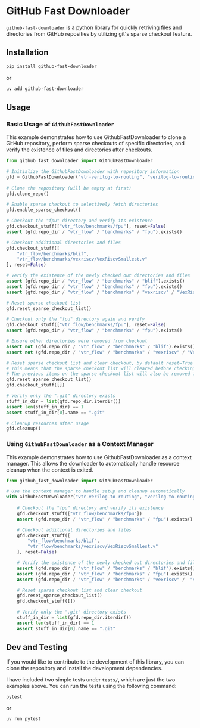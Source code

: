 # GitHub Fast Downloader

`github-fast-downloader` is a python library for quickly retriving files and directories from GitHub reposities by utilizing git's sparse checkout feature.

## Installation

```bash
pip install github-fast-downloader
```

or

```bash
uv add github-fast-downloader
```

## Usage

### Basic Usage of `GithubFastDownloader`

This example demonstrates how to use  GithubFastDownloader to clone a GitHub repository, perform
sparse checkouts of specific directories, and verify the existence of files and directories after checkouts.

```python
from github_fast_downloader import GithubFastDownloader

# Initialize the GithubFastDownloader with repository information
gfd = GithubFastDownloader("vtr-verilog-to-routing", "verilog-to-routing")
  
# Clone the repository (will be empty at first)
gfd.clone_repo()

# Enable sparse checkout to selectively fetch directories
gfd.enable_sparse_checkout()

# Checkout the "fpu" directory and verify its existence
gfd.checkout_stuff(["vtr_flow/benchmarks/fpu"], reset=False)
assert (gfd.repo_dir / "vtr_flow" / "benchmarks" / "fpu").exists()

# Checkout additional directories and files
gfd.checkout_stuff([
    "vtr_flow/benchmarks/blif", 
    "vtr_flow/benchmarks/vexriscv/VexRiscvSmallest.v"
], reset=False)

# Verify the existence of the newly checked out directories and files
assert (gfd.repo_dir / "vtr_flow" / "benchmarks" / "blif").exists()
assert (gfd.repo_dir / "vtr_flow" / "benchmarks" / "fpu").exists()
assert (gfd.repo_dir / "vtr_flow" / "benchmarks" / "vexriscv" / "VexRiscvSmallest.v").exists()

# Reset sparse checkout list
gfd.reset_sparse_checkout_list()

# Checkout only the "fpu" directory again and verify
gfd.checkout_stuff(["vtr_flow/benchmarks/fpu"], reset=False)
assert (gfd.repo_dir / "vtr_flow" / "benchmarks" / "fpu").exists()

# Ensure other directories were removed from checkout
assert not (gfd.repo_dir / "vtr_flow" / "benchmarks" / "blif").exists()
assert not (gfd.repo_dir / "vtr_flow" / "benchmarks" / "vexriscv" / "VexRiscvSmallest.v").exists()

# Reset sparse checkout list and clear checkout, by default reset=True for checkout_stuff
# This means that the sparse checkout list will cleared before checking out the new list
# The previous items on the sparse checkout list will also be removed from disk when cleared from the list
gfd.reset_sparse_checkout_list()
gfd.checkout_stuff([])

# Verify only the ".git" directory exists
stuff_in_dir = list(gfd.repo_dir.iterdir())
assert len(stuff_in_dir) == 1
assert stuff_in_dir[0].name == ".git"

# Cleanup resources after usage
gfd.cleanup()
```

### Using `GithubFastDownloader` as a Context Manager

This example demonstrates how to use  GithubFastDownloader as a context manager. This allows
the downloader to automatically handle resource cleanup when the context is exited.

```python
from github_fast_downloader import GithubFastDownloader

# Use the context manager to handle setup and cleanup automatically
with GithubFastDownloader("vtr-verilog-to-routing", "verilog-to-routing") as gfd:
    
    # Checkout the "fpu" directory and verify its existence
    gfd.checkout_stuff(["vtr_flow/benchmarks/fpu"])
    assert (gfd.repo_dir / "vtr_flow" / "benchmarks" / "fpu").exists()

    # Checkout additional directories and files
    gfd.checkout_stuff([
        "vtr_flow/benchmarks/blif", 
        "vtr_flow/benchmarks/vexriscv/VexRiscvSmallest.v"
    ], reset=False)

    # Verify the existence of the newly checked out directories and files
    assert (gfd.repo_dir / "vtr_flow" / "benchmarks" / "blif").exists()
    assert (gfd.repo_dir / "vtr_flow" / "benchmarks" / "fpu").exists()
    assert (gfd.repo_dir / "vtr_flow" / "benchmarks" / "vexriscv" /  "VexRiscvSmallest.v").exists()

    # Reset sparse checkout list and clear checkout
    gfd.reset_sparse_checkout_list()
    gfd.checkout_stuff([])

    # Verify only the ".git" directory exists
    stuff_in_dir = list(gfd.repo_dir.iterdir())
    assert len(stuff_in_dir) == 1
    assert stuff_in_dir[0].name == ".git"
```

## Dev and Testing

If you would like to contribute to the development of this library, you can clone the repository and install the development dependencies.

I have included two simple tests under `tests/`, which are just the two examples above. You can run the tests using the following command:

```bash
pytest
```

or

```bash
uv run pytest
```
